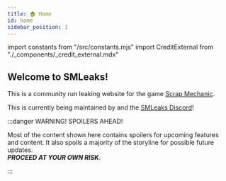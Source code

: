 ```yaml
---
title: 🏠 Home
id: home
sidebar_position: 1
---
```


import constants from "/src/constants.mjs"
import CreditExternal from "./_components/_credit_external.mdx"

## Welcome to SMLeaks!

This is a community run leaking website for the game [Scrap Mechanic](https://store.steampowered.com/app/387990/).

This is currently being maintained by <CreditExternal id="trbodev" href="https://trbo.dev"/> and the [SMLeaks Discord](pathname:///discord)!

:::danger WARNING! SPOILERS AHEAD!

Most of the content shown here contains spoilers for upcoming features and content. It also spoils a majority of the storyline for possible future updates.<br/> 
***PROCEED AT YOUR OWN RISK***.

:::